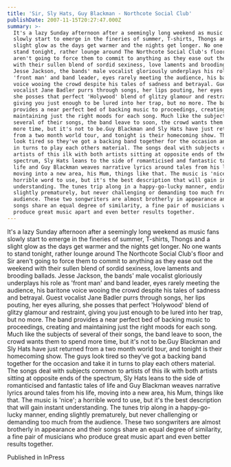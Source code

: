 ```yaml
---
title: 'Sir, Sly Hats, Guy Blackman - Northcote Social Club'
publishDate: 2007-11-15T20:27:47.000Z
summary: >-
  It's a lazy Sunday afternoon after a seemingly long weekend as music fans
  slowly start to emerge in the fineries of summer, T-shirts, Thongs and a
  slight glow as the days get warmer and the nights get longer. No one wants to
  stand tonight, rather lounge around The Northcote Social Club's floor and Sir
  aren't going to force them to commit to anything as they ease out the weekend
  with their sullen blend of sordid sexiness, love laments and brooding ballads.
  Jesse Jackson, the bands' male vocalist gloriously underplays his role as
  'front man' and band leader, eyes rarely meeting the audience, his baritone
  voice wooing the crowd despite his tales of sadness and betrayal. Guest
  vocalist Jane Badler purrs through songs, her lips pouting, her eyes alluring,
  she posses that perfect 'Holywood' blend of glitzy glamour and restraint,
  giving you just enough to be lured into her trap, but no more. The band
  provides a near perfect bed of backing music to proceedings, creating and
  maintaining just the right moods for each song. Much like the subjects of
  several of their songs, the band leave to soon, the crowd wants them to spend
  more time, but it's not to be.Guy Blackman and Sly Hats have just returned
  from a two month world tour, and tonight is their homecoming show. The guys
  look tired so they've got a backing band together for the occasion and take it
  in turns to play each others material. The songs deal with subjects common to
  artists of this ilk with both artists sitting at opposite ends of the
  spectrum, Sly Hats leans to the side of romanticised and fantastic tales of
  life and Guy Blackman weaves narrative lyrics around tales from his life,
  moving into a new area, his Mum, things like that. The music is 'nice'; a
  horrible word to use, but it's the best description that will gain instant
  understanding. The tunes trip along in a happy-go-lucky manner, ending
  slightly prematurely, but never challenging or demanding too much from the
  audience. These two songwriters are almost brotherly in appearance and their
  songs share an equal degree of similarity, a fine pair of musicians who
  produce great music apart and even better results together.
---
```

It's a lazy Sunday afternoon after a seemingly long weekend as music fans slowly start to emerge in the fineries of summer, T-shirts, Thongs and a slight glow as the days get warmer and the nights get longer. No one wants to stand tonight, rather lounge around The Northcote Social Club's floor and Sir aren't going to force them to commit to anything as they ease out the weekend with their sullen blend of sordid sexiness, love laments and brooding ballads. Jesse Jackson, the bands' male vocalist gloriously underplays his role as 'front man' and band leader, eyes rarely meeting the audience, his baritone voice wooing the crowd despite his tales of sadness and betrayal. Guest vocalist Jane Badler purrs through songs, her lips pouting, her eyes alluring, she posses that perfect 'Holywood' blend of glitzy glamour and restraint, giving you just enough to be lured into her trap, but no more. The band provides a near perfect bed of backing music to proceedings, creating and maintaining just the right moods for each song. Much like the subjects of several of their songs, the band leave to soon, the crowd wants them to spend more time, but it's not to be.Guy Blackman and Sly Hats have just returned from a two month world tour, and tonight is their homecoming show. The guys look tired so they've got a backing band together for the occasion and take it in turns to play each others material. The songs deal with subjects common to artists of this ilk with both artists sitting at opposite ends of the spectrum, Sly Hats leans to the side of romanticised and fantastic tales of life and Guy Blackman weaves narrative lyrics around tales from his life, moving into a new area, his Mum, things like that. The music is 'nice'; a horrible word to use, but it's the best description that will gain instant understanding. The tunes trip along in a happy-go-lucky manner, ending slightly prematurely, but never challenging or demanding too much from the audience. These two songwriters are almost brotherly in appearance and their songs share an equal degree of similarity, a fine pair of musicians who produce great music apart and even better results together.


Published in InPress
